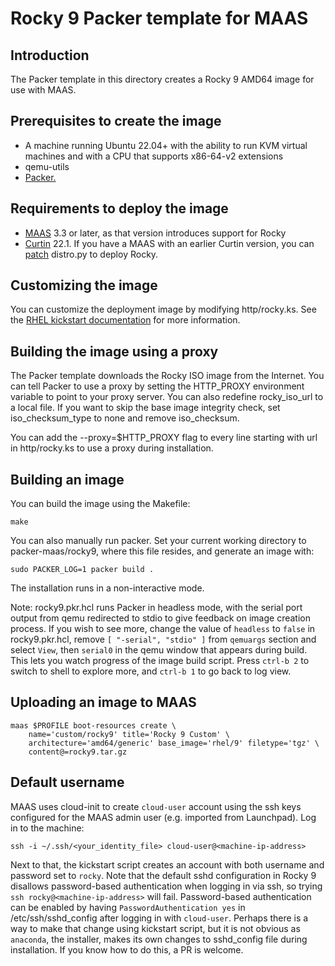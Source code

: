 # Rocky 9 Packer template for MAAS

## Introduction

The Packer template in this directory creates a Rocky 9 AMD64 image for use with MAAS.

## Prerequisites to create the image

* A machine running Ubuntu 22.04+ with the ability to run KVM virtual machines and with a CPU that supports x86-64-v2 extensions
* qemu-utils
* [Packer.](https://www.packer.io/intro/getting-started/install.html)

## Requirements to deploy the image

* [MAAS](https://maas.io) 3.3 or later, as that version introduces support for Rocky
* [Curtin](https://launchpad.net/curtin) 22.1. If you have a MAAS with an earlier Curtin version, you can [patch](https://code.launchpad.net/~xnox/curtin/+git/curtin/+merge/415604) distro.py to deploy Rocky.

## Customizing the image

You can customize the deployment image by modifying http/rocky.ks. See the [RHEL kickstart documentation](https://access.redhat.com/documentation/en-us/red_hat_enterprise_linux/8/html/performing_an_advanced_rhel_installation/kickstart-commands-and-options-reference_installing-rhel-as-an-experienced-user#part-or-partition_kickstart-commands-for-handling-storage) for more information.

## Building the image using a proxy

The Packer template downloads the Rocky ISO image from the Internet. You can tell Packer to use a proxy by setting the HTTP_PROXY environment variable to point to your proxy server. You can also  redefine rocky_iso_url to a local file. If you want to skip the base image integrity check, set iso_checksum_type to none and remove iso_checksum.

You can add the --proxy=$HTTP_PROXY flag to every line starting with url in http/rocky.ks to use a proxy during installation.

## Building an image

You can build the image using the Makefile:

```shell
make
```

You can also manually run packer. Set your current working directory to packer-maas/rocky9, where this file resides, and generate an image with:

```shell
sudo PACKER_LOG=1 packer build .
```

The installation runs in a non-interactive mode.

Note: rocky9.pkr.hcl runs Packer in headless mode, with the serial port output from qemu redirected to stdio to give feedback on image creation process. If you wish to see more, change the value of `headless` to `false` in rocky9.pkr.hcl, remove `[ "-serial", "stdio" ]` from `qemuargs` section and select `View`, then `serial0` in the qemu window that appears during build. This lets you watch progress of the image build script. Press `ctrl-b 2` to switch to shell to explore more, and `ctrl-b 1` to go back to log view.

## Uploading an image to MAAS

```shell
maas $PROFILE boot-resources create \
    name='custom/rocky9' title='Rocky 9 Custom' \
    architecture='amd64/generic' base_image='rhel/9' filetype='tgz' \
    content@=rocky9.tar.gz
```

## Default username

MAAS uses cloud-init to create ```cloud-user``` account using the ssh keys configured for the MAAS admin user (e.g. imported from Launchpad). Log in to the machine:

```shell
ssh -i ~/.ssh/<your_identity_file> cloud-user@<machine-ip-address>
```

Next to that, the kickstart script creates an account with both username and password set to  ```rocky```. Note that the default sshd configuration in Rocky 9 disallows password-based authentication when logging in via ssh, so trying `ssh rocky@<machine-ip-address>` will fail. Password-based authentication can be enabled by having `PasswordAuthentication yes` in /etc/ssh/sshd_config after logging in with ```cloud-user```. Perhaps there is a way to make that change using kickstart script, but it is not obvious as ```anaconda```, the installer, makes its own changes to sshd_config file during installation. If you know how to do this, a PR is welcome.
